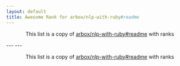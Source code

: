 ```yaml
---
layout: default
title: Awesome Rank for arbox/nlp-with-ruby#readme
---
```


<p align="center">
	This list is a copy of <a href="https://github.com/arbox/nlp-with-ruby#readme">arbox/nlp-with-ruby#readme</a> with ranks
</p>
---
---
<p align="center">
	This list is a copy of <a href="https://github.com/arbox/nlp-with-ruby#readme">arbox/nlp-with-ruby#readme</a> with ranks
</p>
